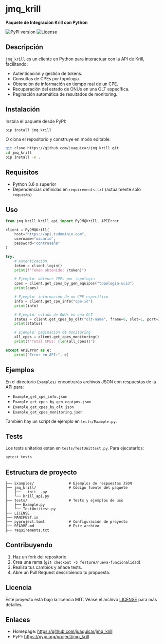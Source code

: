 # jmq_krill

**Paquete de Integración Krill con Python**

![PyPI version](https://img.shields.io/pypi/v/jmq_krill) ![License](https://img.shields.io/badge/license-MIT-blue)

## Descripción

`jmq_krill` es un cliente en Python para interactuar con la API de Krill, facilitando:

- Autenticación y gestión de tokens.
- Consultas de CPEs por topología.
- Obtención de información en tiempo real de un CPE.
- Recuperación del estado de ONUs en una OLT específica.
- Paginación automática de resultados de monitoring.

## Instalación

Instala el paquete desde PyPI:

```bash
pip install jmq_krill
```

O clona el repositorio y construye en modo editable:

```bash
git clone https://github.com/juaquicar/jmq_krill.git
cd jmq_krill
pip install -e .
```

## Requisitos

- Python 3.6 o superior
- Dependencias definidas en `requirements.txt` (actualmente solo `requests`)

## Uso

```python
from jmq_krill.krill_api import PyJMQKrill, APIError

client = PyJMQKrill(
    host="https://api.tudominio.com", 
    username="usuario", 
    password="contraseña"
)

try:
    # Autenticación
    token = client.login()
    print(f"Token obtenido: {token}")

    # Ejemplo: obtener CPEs por topología
    cpes = client.get_cpes_by_gen_equipos("topologia-uuid")
    print(cpes)

    # Ejemplo: información de un CPE específico
    info = client.get_cpe_info("cpe-id")
    print(info)

    # Ejemplo: estado de ONUs en una OLT
    status = client.get_cpes_by_olt("olt-name", frame=0, slot=1, port=2)
    print(status)

    # Ejemplo: paginación de monitoring
    all_cpes = client.get_cpes_monitoring()
    print(f"Total CPEs: {len(all_cpes)}")

except APIError as e:
    print("Error en API:", e)
```

## Ejemplos

En el directorio `Examples/` encontrarás archivos JSON con respuestas de la API para:

- `Example_get_cpe_info.json`
- `Example_get_cpes_by_gen_equipos.json`
- `Example_get_cpes_by_olt.json`
- `Example_get_cpes_monitoring.json`

También hay un script de ejemplo en `tests/Example.py`.

## Tests

Los tests unitarios están en `tests/TestUnittest.py`. Para ejecutarlos:

```bash
pytest tests
```

## Estructura de proyecto

```
├── Examples/                # Ejemplos de respuestas JSON
├── jmq_krill/               # Código fuente del paquete
│   ├── __init__.py
│   └── krill_api.py
├── tests/                   # Tests y ejemplos de uso
│   ├── Example.py
│   └── TestUnittest.py
├── LICENSE
├── MANIFEST.in
├── pyproject.toml           # Configuración de proyecto
├── README.md                # Este archivo
├── requirements.txt
```

## Contribuyendo

1. Haz un fork del repositorio.
2. Crea una rama (`git checkout -b feature/nueva-funcionalidad`).
3. Realiza tus cambios y añade tests.
4. Abre un Pull Request describiendo tu propuesta.

## Licencia

Este proyecto está bajo la licencia MIT. Véase el archivo [LICENSE](LICENSE) para más detalles.


## Enlaces

- Homepage: https://github.com/juaquicar/jmq_krill
- PyPI: https://pypi.org/project/jmq_krill
